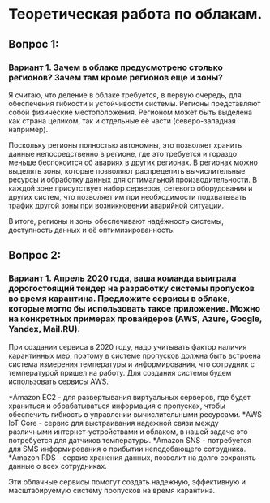 # Теоретическая работа по облакам.
## Вопрос 1:
### Вариант 1. Зачем в облаке предусмотрено столько регионов? Зачем там кроме регионов еще и зоны?
Я считаю, что деление в облаке требуется, в первую очередь, для обеспечения гибкости и устойчивости системы. Регионы представляют собой физические местоположения. Регионом может быть выделена как страна целиком, так и отдельные её части (северо-западная например). 

Поскольку регионы полностью автономны, это позволяет хранить данные непосредственно в регионе, где это требуется и гораздо меньше беспокоится об авариях в других регионах. 
В регионах можно выделять зоны, которые позволяют распределить вычислительные ресурсы и обработку данных для оптимальной производительности. В каждой зоне присутствует набор серверов, сетевого оборудования и других систем, что позволяет им при необходимости подхватывать трафик другой зоны при возникновении аварийной ситуации.

В итоге, регионы и зоны обеспечивают надёжность системы, доступность данных и её оптимизированность.
## Вопрос 2:
### Вариант 1. Апрель 2020 года, ваша команда выиграла дорогостоящий тендер на разработку системы пропусков во время карантина. Предложите сервисы в облаке, которые могло бы использовать такое приложение. Можно на конкретных примерах провайдеров (AWS, Azure, Google, Yandex, Mail.RU).
При создании сервиса в 2020 году, надо учитывать фактор наличия карантинных мер, поэтому в системе пропусков должна быть встроена система измерения температуры и информирования, что сотрудник с температурой пришел на работу.
Для создания системы будем использовать сервисы AWS.

*Amazon EC2 - для развертывания виртуальных серверов, где будет храниться и обрабатываться информация о пропусках, чтобы обеспечить гибкость в управлении вычислительными ресурсами.
*AWS IoT Core - сервис для выстраивания надежной связи между различными интернет-устройствами и облаком, в нашей задаче это потребуется для датчиков температуры.
*Amazon SNS - потребуется для SMS информирования о прибытии неподобающего сотрудника.
*Amazon RDS - сервис хранения данных, позволит на долго сохранять данные о всех сотрудниках.

Эти облачные сервисы помогут создать надежную, эффективную и масштабируемую систему пропусков на время карантина.
